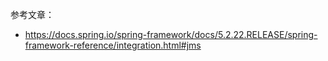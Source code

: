 参考文章：

- https://docs.spring.io/spring-framework/docs/5.2.22.RELEASE/spring-framework-reference/integration.html#jms

